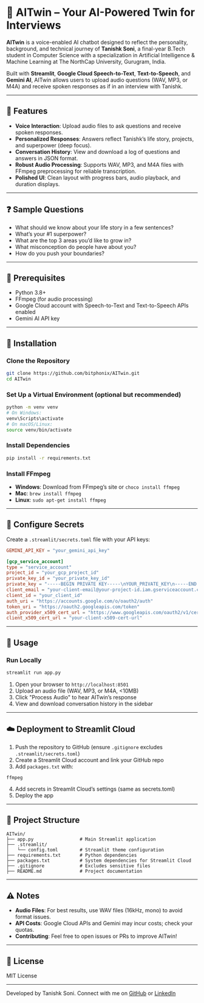 # 🤖 AITwin – Your AI-Powered Twin for Interviews

**AITwin** is a voice-enabled AI chatbot designed to reflect the personality, background, and technical journey of **Tanishk Soni**, a final-year B.Tech student in Computer Science with a specialization in Artificial Intelligence & Machine Learning at The NorthCap University, Gurugram, India.

Built with **Streamlit**, **Google Cloud Speech-to-Text**, **Text-to-Speech**, and **Gemini AI**, AITwin allows users to upload audio questions (WAV, MP3, or M4A) and receive spoken responses as if in an interview with Tanishk.

---

## 🌟 Features

* **Voice Interaction**: Upload audio files to ask questions and receive spoken responses.
* **Personalized Responses**: Answers reflect Tanishk’s life story, projects, and superpower (deep focus).
* **Conversation History**: View and download a log of questions and answers in JSON format.
* **Robust Audio Processing**: Supports WAV, MP3, and M4A files with FFmpeg preprocessing for reliable transcription.
* **Polished UI**: Clean layout with progress bars, audio playback, and duration displays.

---

## ❓ Sample Questions

* What should we know about your life story in a few sentences?
* What’s your #1 superpower?
* What are the top 3 areas you’d like to grow in?
* What misconception do people have about you?
* How do you push your boundaries?

---

## 🔧 Prerequisites

* Python 3.8+
* FFmpeg (for audio processing)
* Google Cloud account with Speech-to-Text and Text-to-Speech APIs enabled
* Gemini AI API key

---

## 🚀 Installation

### Clone the Repository

```bash
git clone https://github.com/bitphonix/AITwin.git
cd AITwin
```

### Set Up a Virtual Environment (optional but recommended)

```bash
python -m venv venv
# On Windows:
venv\Scripts\activate
# On macOS/Linux:
source venv/bin/activate
```

### Install Dependencies

```bash
pip install -r requirements.txt
```

### Install FFmpeg

* **Windows**: Download from FFmpeg’s site or `choco install ffmpeg`
* **Mac**: `brew install ffmpeg`
* **Linux**: `sudo apt-get install ffmpeg`

---

## 🔐 Configure Secrets

Create a `.streamlit/secrets.toml` file with your API keys:

```toml
GEMINI_API_KEY = "your_gemini_api_key"

[gcp_service_account]
type = "service_account"
project_id = "your_gcp_project_id"
private_key_id = "your_private_key_id"
private_key = "-----BEGIN PRIVATE KEY-----\nYOUR_PRIVATE_KEY\n-----END PRIVATE KEY-----\n"
client_email = "your-client-email@your-project-id.iam.gserviceaccount.com"
client_id = "your_client_id"
auth_uri = "https://accounts.google.com/o/oauth2/auth"
token_uri = "https://oauth2.googleapis.com/token"
auth_provider_x509_cert_url = "https://www.googleapis.com/oauth2/v1/certs"
client_x509_cert_url = "your-client-x509-cert-url"
```

---

## 🔄 Usage

### Run Locally

```bash
streamlit run app.py
```

1. Open your browser to `http://localhost:8501`
2. Upload an audio file (WAV, MP3, or M4A, <10MB)
3. Click "Process Audio" to hear AITwin’s response
4. View and download conversation history in the sidebar

---

## ☁️ Deployment to Streamlit Cloud

1. Push the repository to GitHub (ensure `.gitignore` excludes `.streamlit/secrets.toml`)
2. Create a Streamlit Cloud account and link your GitHub repo
3. Add `packages.txt` with:

```
ffmpeg
```

4. Add secrets in Streamlit Cloud’s settings (same as secrets.toml)
5. Deploy the app

---

## 📂 Project Structure

```
AITwin/
├── app.py                 # Main Streamlit application
├── .streamlit/
│   └── config.toml        # Streamlit theme configuration
├── requirements.txt       # Python dependencies
├── packages.txt           # System dependencies for Streamlit Cloud
├── .gitignore             # Excludes sensitive files
├── README.md              # Project documentation
```

---

## ⚠️ Notes

* **Audio Files**: For best results, use WAV files (16kHz, mono) to avoid format issues.
* **API Costs**: Google Cloud APIs and Gemini may incur costs; check your quotas.
* **Contributing**: Feel free to open issues or PRs to improve AITwin!

---

## 📄 License

MIT License

---

Developed by Tanishk Soni. Connect with me on [GitHub](https://github.com/bitphonix) or [LinkedIn]([https://www.linkedin.com/in/tanishk-soni/](https://www.linkedin.com/in/tanishk-soni-a94077239/))

```
```

